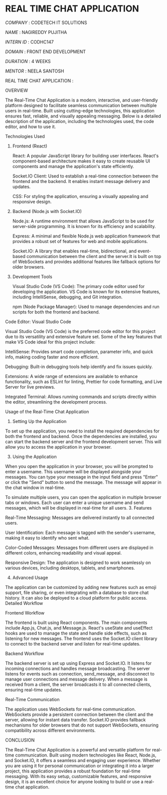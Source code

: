 # REAL TIME CHAT APPLICATION

*COMPANY*   : CODETECH IT SOLUTIONS

*NAME*      : NAGIREDDY PUJITHA

*INTERN ID* : CODHC147

*DOMAIN*    : FRONT END DEVELOPMENT

*DURATION*  : 4 WEEKS

*MENTOR*    : NEELA SANTOSH

REAL TIME CHAT APPLICATION :

OVERVIEW

The Real-Time Chat Application is a modern, interactive, and user-friendly platform designed to facilitate seamless communication between multiple users in real-time.
Built using cutting-edge technologies, this application ensures fast, reliable, and visually appealing messaging. Below is a detailed description of the application, including the technologies used, the code editor, and how to use it.

Technologies Used

1. Frontend (React)

    React: A popular JavaScript library for building user interfaces. React's component-based architecture makes it easy to create reusable UI components and manage the application's state efficiently.

    Socket.IO Client: Used to establish a real-time connection between the frontend and the backend. It enables instant message delivery and updates.

    CSS: For styling the application, ensuring a visually appealing and responsive design.

2. Backend (Node.js with Socket.IO)

    Node.js: A runtime environment that allows JavaScript to be used for server-side programming. It is known for its efficiency and scalability.

    Express: A minimal and flexible Node.js web application framework that provides a robust set of features for web and mobile applications.

    Socket.IO: A library that enables real-time, bidirectional, and event-based communication between the client and the server.It is built on top of WebSockets and provides additional features like fallback options for older browsers.

4. Development Tools

    Visual Studio Code (VS Code): The primary code editor used for developing the application. VS Code is known for its extensive features, including IntelliSense, debugging, and Git integration.

    npm (Node Package Manager): Used to manage dependencies and run scripts for both the frontend and backend.

Code Editor: Visual Studio Code

Visual Studio Code (VS Code) is the preferred code editor for this project due to its versatility and extensive feature set. Some of the key features that make VS Code ideal for this project include:

  IntelliSense: Provides smart code completion, parameter info, and quick info, making coding faster and more efficient.

  Debugging: Built-in debugging tools help identify and fix issues quickly.

  Extensions: A wide range of extensions are available to enhance functionality, such as ESLint for linting, Prettier for code formatting, and Live Server for live previews.

  Integrated Terminal: Allows running commands and scripts directly within the editor, streamlining the development process.

Usage of the Real-Time Chat Application

1. Setting Up the Application

To set up the application, you need to install the required dependencies for both the frontend and backend. 
Once the dependencies are installed, you can start the backend server and the frontend development server. This will allow you to access the application in your browser.

3. Using the Application

When you open the application in your browser, you will be prompted to enter a username. This username will be displayed alongside your messages.
You can type your message in the input field and press "Enter" or click the "Send" button to send the message. The message will appear in the chat window in real-time.

To simulate multiple users, you can open the application in multiple browser tabs or windows. Each user can enter a unique username and send messages, 
which will be displayed in real-time for all users.
3. Features

  Real-Time Messaging: Messages are delivered instantly to all connected users.

  User Identification: Each message is tagged with the sender's username, making it easy to identify who sent what.

  Color-Coded Messages: Messages from different users are displayed in different colors, enhancing readability and visual appeal.

  Responsive Design: The application is designed to work seamlessly on various devices, including desktops, tablets, and smartphones.

4. Advanced Usage

The application can be customized by adding new features such as emoji support, file sharing, or even integrating with a database to store chat history. It can also be deployed to a cloud platform for public access.
Detailed Workflow

Frontend Workflow

 The frontend is built using React components. The main components include App.js, Chat.js, and Message.js. React's useState and useEffect hooks are used to manage the state and handle side effects, such as listening for new messages.
The frontend uses the Socket.IO client library to connect to the backend server and listen for real-time updates.

Backend Workflow

The backend server is set up using Express and Socket.IO. It listens for incoming connections and handles message broadcasting. The server listens for events such as connection, send_message, and disconnect to manage user connections and message delivery. 
When a message is received from a client, the server broadcasts it to all connected clients, ensuring real-time updates.

Real-Time Communication

The application uses WebSockets for real-time communication. WebSockets provide a persistent connection between the client and the server, allowing for instant data transfer. 
Socket.IO provides fallback mechanisms for older browsers that do not support WebSockets, ensuring compatibility across different environments.

CONCLUSION

The Real-Time Chat Application is a powerful and versatile platform for real-time communication. Built using modern technologies like React, Node.js, and Socket.IO, it offers a seamless and engaging user experience.
Whether you are using it for personal communication or integrating it into a larger project, this application provides a robust foundation for real-time messaging. With its easy setup, customizable features, and responsive design, 
it is an excellent choice for anyone looking to build or use a real-time chat application.

